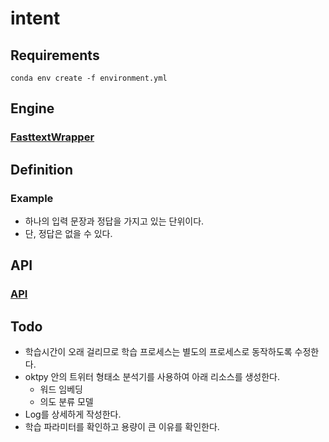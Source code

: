 # intent

## Requirements
```commandline
conda env create -f environment.yml
```

## Engine

### [FasttextWrapper](FasttextWrapper.md)

## Definition
### Example
* 하나의 입력 문장과 정답을 가지고 있는 단위이다.
* 단, 정답은 없을 수 있다.

## API
### [API](doc/API.md)

## Todo
* 학습시간이 오래 걸리므로 학습 프로세스는 별도의 프로세스로 동작하도록 수정한다.
* oktpy 안의 트위터 형태소 분석기를 사용하여 아래 리소스를 생성한다.
  * 워드 임베딩
  * 의도 분류 모델 
* Log를 상세하게 작성한다.
* 학습 파라미터를 확인하고 용량이 큰 이유를 확인한다.